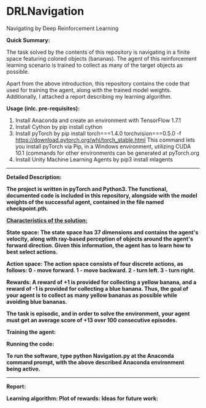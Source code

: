 # DRLNavigation
Navigating by Deep Reinforcement Learning

<b>Quick Summary:</b>

The task solved by the contents of this repository is navigating in a finite space featuring colored objects (bananas). The agent of this reinforcement learning scenario is trained to collect as many of the target objects as possible.

Apart from the above introduction, this repository contains the code that used for training the agent, along with the trained model weights. Additionally, I attached a report describing my learning algorithm.

<b>Usage (inlc. pre-requisites):</b>

1. Install Anaconda and create an environment with TensorFlow 1.7.1
2. Install Cython by pip install cython
3. Install pyTorch by pip install torch===1.4.0 torchvision===0.5.0 -f https://download.pytorch.org/whl/torch_stable.html
  This command lets you install pyTorch via Pip, in a Windows environment, utilizing CUDA 10.1 (commands for other environments can be generated at pyTorch.org
4. Install Unity Machine Learning Agents by pip3 install mlagents

------------

<b>Detailed Description:<b>

The project is written in pyTorch and Python3. The functional, documented code is included in this repository, alongside with the model weights of the successful agent, contained in the file named checkpoint.pth.

<u>Characteristics of the solution:</u> 

State space:
The state space has 37 dimensions and contains the agent's velocity, along with ray-based perception of objects around the agent's forward direction. Given this information, the agent has to learn how to best select actions. 

Action space:
The action space consists of four discrete actions, as follows:
0 - move forward.
1 - move backward.
2 - turn left.
3 - turn right.

Rewards:
A reward of +1 is provided for collecting a yellow banana, and a reward of -1 is provided for collecting a blue banana. Thus, the goal of your agent is to collect as many yellow bananas as possible while avoiding blue bananas.

The task is episodic, and in order to solve the environment, your agent must get an average score of +13 over 100 consecutive episodes.

Training the agent:

<b>Running the code:</b>

To run the software, type python Navigation.py at the Anaconda command prompt, with the above described Anaconda environment being active.

----

Report:

Learning algorithm:
Plot of rewards:
Ideas for future work:

